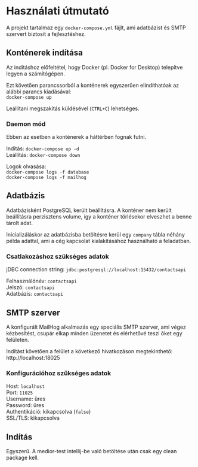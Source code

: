 # Használati útmutató

A projekt tartalmaz egy `docker-compose.yml` fájlt, ami adatbázist és SMTP szervert biztosít a fejlesztéshez. 

## Konténerek indítása

Az indításhoz előfeltétel, hogy Docker (pl. Docker for Desktop) telepítve legyen a számítógépen.

Ezt követően parancssorból a konténerek egyszerűen elindíthatóak az alábbi parancs kiadásával:  
`docker-compose up`

Leállítani megszakítás küldésével (`CTRL+C`) lehetséges.

### Daemon mód

Ebben az esetben a konténerek a háttérben fognak futni.

Indítás: `docker-compose up -d`  
Leállítás: `docker-compose down`

Logok olvasása:  
`docker-compose logs -f database`  
`docker-compose logs -f mailhog`

## Adatbázis

Adatbázisként PostgreSQL került beállításra. A konténer nem került beállításra perzisztens volume, így a konténer
törlésekor elveszhet a benne tárolt adat.

Inicializáláskor az adatbázisba betöltésre kerül egy `company` tábla néhány példa adattal, ami a cég kapcsolat
kialakításához használható a feladatban.

### Csatlakozáshoz szükséges adatok

jDBC connection string: `jdbc:postgresql://localhost:15432/contactsapi`

Felhasználónév: `contactsapi`  
Jelszó: `contactsapi`  
Adatbázis: `contactsapi`

## SMTP szerver

A konfigurált MailHog alkalmazás egy speciális SMTP szerver, ami végez kézbesítést, csupár elkap minden üzenetet és 
elérhetővé teszi őket egy felületen.

Indítást követően a felület a következő hivatkozáson megtekinthető: http://localhost:18025

### Konfigurációhoz szükséges adatok

Host: `localhost`  
Port: `11025`  
Username: üres  
Password: üres  
Authentikáció: kikapcsolva (`false`)  
SSL/TLS: kikapcsolva

## Indítás

Egyszerű. A medior-test intellij-be való betöltése után csak egy clean package kell.
